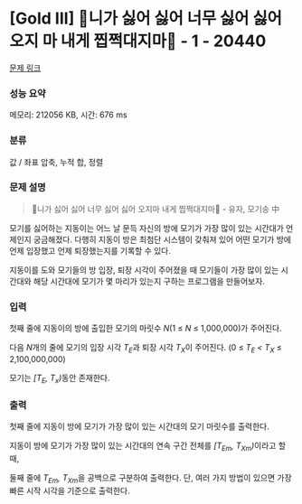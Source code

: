 # [Gold III] 🎵니가 싫어 싫어 너무 싫어 싫어 오지 마 내게 찝쩍대지마🎵 - 1 - 20440 

[문제 링크](https://www.acmicpc.net/problem/20440) 

### 성능 요약

메모리: 212056 KB, 시간: 676 ms

### 분류

값 / 좌표 압축, 누적 합, 정렬

### 문제 설명

<blockquote>
<p>🎵니가 싫어 싫어 너무 싫어 싫어 오지마 내게 찝쩍대지마🎵 - 유자, 모기송 中</p>
</blockquote>

<p>모기를 싫어하는 지동이는 어느 날 문득 자신의 방에 모기가 가장 많이 있는 시간대가 언제인지 궁금해졌다. 다행히 지동이 방은 최첨단 시스템이 갖춰져 있어 어떤 모기가 방에 언제 입장했고 언제 퇴장했는지를 기록할 수 있다.</p>

<p>지동이를 도와 모기들의 방 입장, 퇴장 시각이 주어졌을 때 모기들이 가장 많이 있는 시간대와 해당 시간대에 모기가 몇 마리가 있는지 구하는 프로그램을 만들어보자. </p>

### 입력 

 <p>첫째 줄에 지동이의 방에 출입한 모기의 마릿수 <em>N</em>(1 ≤ <em>N</em> ≤ 1,000,000)가 주어진다.</p>

<p>다음 <em>N</em>개의 줄에 모기의 입장 시각 <em>T<sub>E</sub></em>과 퇴장 시각 <em>T<sub>X</sub></em>이 주어진다. (0 ≤ <em>T<sub>E</sub> < T<sub>X</sub> </em>≤ 2,100,000,000)</p>

<p>모기는 <em>[T<sub>E</sub>, T<sub>x</sub>)</em>동안 존재한다.</p>

<p> </p>

### 출력 

 <p>첫째 줄에 지동이 방에 모기가 가장 많이 있는 시간대의 모기 마릿수를 출력한다.</p>

<p>지동이 방에 모기가 가장 많이 있는 시간대의 연속 구간 전체를 <em>[T<sub>Em</sub>, T<sub>Xm</sub>)</em>이라고 할 때,</p>

<p>둘째 줄에 <em>T<sub>Em</sub>, T<sub>Xm</sub></em>을 공백으로 구분하여 출력한다. 단, 여러 가지 방법이 있으면 가장 빠른 시작 시각을 기준으로 출력한다.</p>

